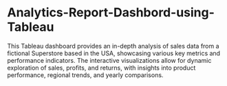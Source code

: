 # Analytics-Report-Dashbord-using-Tableau
This Tableau dashboard provides an in-depth analysis of sales data from a fictional Superstore based in the USA, showcasing various key metrics and performance indicators. The interactive visualizations allow for dynamic exploration of sales, profits, and returns, with insights into product performance, regional trends, and yearly comparisons.
